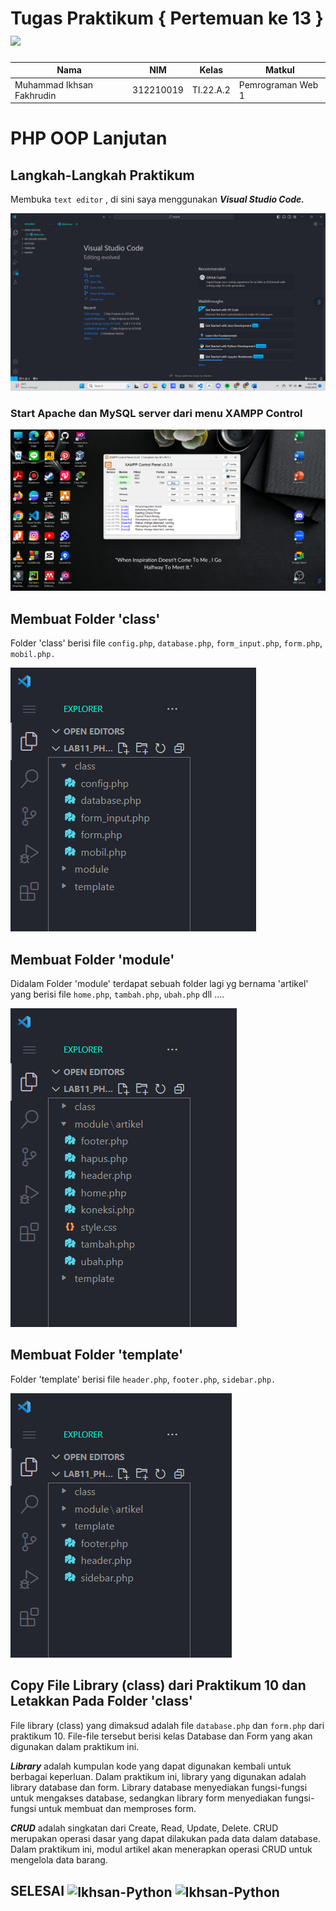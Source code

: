 # Tugas Praktikum { Pertemuan ke 13 } <img src=https://seeklogo.com/images/E/elephpant-mascot-php-logo-4C78D1AC4E-seeklogo.com.png width="120px">


|**Nama**|**NIM**|**Kelas**|**Matkul**|
|----|---|-----|------|
|Muhammad Ikhsan Fakhrudin|312210019|TI.22.A.2|Pemrograman Web 1|

# PHP OOP Lanjutan

## Langkah-Langkah Praktikum

Membuka ``text editor`` , di sini saya menggunakan ***Visual Studio Code.***

![](screenshot/Home%20Screen%20VSC.png)

### Start Apache dan MySQL server dari menu XAMPP Control

![](screenshot/XAMPP%20Control%20Panel.png)

## Membuat Folder 'class'

Folder 'class' berisi file ``config.php``, ``database.php``, ``form_input.php``, ``form.php``, ``mobil.php.``

![](screenshot/ss1.png)

## Membuat Folder 'module'

Didalam Folder 'module' terdapat sebuah folder lagi yg bernama 'artikel' yang berisi file ``home.php``, ``tambah.php``, ``ubah.php`` dll ....

![](screenshot/ss2.png)

## Membuat Folder 'template'

Folder 'template' berisi file ``header.php``, ``footer.php``, ``sidebar.php.``

![](screenshot/ss3.png)

## Copy File Library (class) dari Praktikum 10 dan Letakkan Pada Folder 'class'

File library (class) yang dimaksud adalah file ``database.php`` dan ``form.php`` dari praktikum 10. File-file tersebut berisi kelas Database dan Form yang akan digunakan dalam praktikum ini.

***Library*** adalah kumpulan kode yang dapat digunakan kembali untuk berbagai keperluan. Dalam praktikum ini, library yang digunakan adalah library database dan form. Library database menyediakan fungsi-fungsi untuk mengakses database, sedangkan library form menyediakan fungsi-fungsi untuk membuat dan memproses form.

***CRUD*** adalah singkatan dari Create, Read, Update, Delete. CRUD merupakan operasi dasar yang dapat dilakukan pada data dalam database. Dalam praktikum ini, modul artikel akan menerapkan operasi CRUD untuk mengelola data barang.





## SELESAI <img align="center" alt="Ikhsan-Python" height="40" width="45" src="https://em-content.zobj.net/source/microsoft-teams/337/student_1f9d1-200d-1f393.png"> <img align="center" alt="Ikhsan-Python" height="40" width="45" src="https://em-content.zobj.net/thumbs/160/twitter/348/flag-indonesia_1f1ee-1f1e9.png">